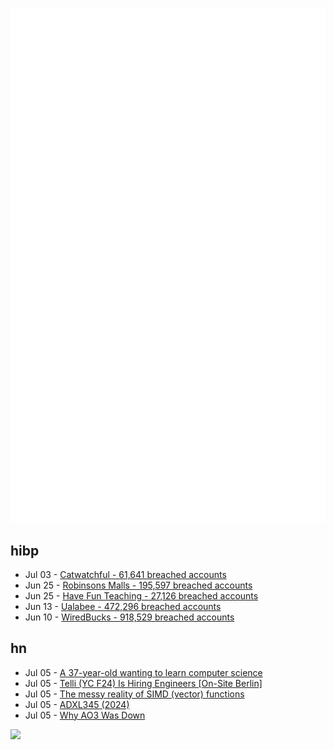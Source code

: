 ![Metrics](https://raw.githubusercontent.com/phixion/phixion/master/metrics.svg)

## hibp

<!--
for https://github.com/phixion/phixion/blob/main/.github/workflows/feeds.yml
-->
<!--START_SECTION:haveibeenpwnd-->
- Jul 03 - [Catwatchful - 61,641 breached accounts](https://haveibeenpwned.com/Breach/Catwatchful)
- Jun 25 - [Robinsons Malls - 195,597 breached accounts](https://haveibeenpwned.com/Breach/RobinsonsMalls)
- Jun 25 - [Have Fun Teaching - 27,126 breached accounts](https://haveibeenpwned.com/Breach/HaveFunTeaching)
- Jun 13 - [Ualabee - 472,296 breached accounts](https://haveibeenpwned.com/Breach/Ualabee)
- Jun 10 - [WiredBucks - 918,529 breached accounts](https://haveibeenpwned.com/Breach/WiredBucks)
<!--END_SECTION:haveibeenpwnd-->

## hn

<!--
for https://github.com/phixion/phixion/blob/main/.github/workflows/feeds.yml
-->
<!--START_SECTION:hn-->
- Jul 05 - [A 37-year-old wanting to learn computer science](https://initcoder.com/posts/37-year-old-learning-cs/)
- Jul 05 - [Telli (YC F24) Is Hiring Engineers [On-Site Berlin]](https://hi.telli.com/join-us)
- Jul 05 - [The messy reality of SIMD (vector) functions](https://johnnysswlab.com/the-messy-reality-of-simd-vector-functions/)
- Jul 05 - [ADXL345 (2024)](https://www.tinytransistors.net/2024/08/25/adxl345/)
- Jul 05 - [Why AO3 Was Down](https://www.reddit.com/r/AO3/s/67nQid89MW)
<!--END_SECTION:hn-->

<!--
for https://yhype.me
-->
![](https://hit.yhype.me/github/profile?user_id=13013670)
